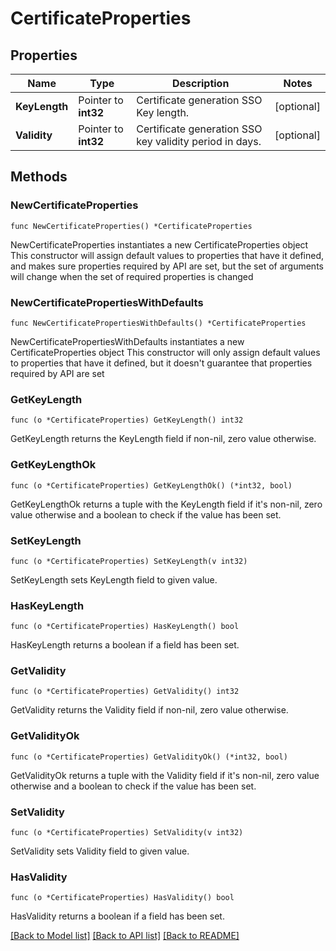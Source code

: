 # CertificateProperties

## Properties

Name | Type | Description | Notes
------------ | ------------- | ------------- | -------------
**KeyLength** | Pointer to **int32** | Certificate generation SSO Key length. | [optional] 
**Validity** | Pointer to **int32** | Certificate generation SSO key validity period in days. | [optional] 

## Methods

### NewCertificateProperties

`func NewCertificateProperties() *CertificateProperties`

NewCertificateProperties instantiates a new CertificateProperties object
This constructor will assign default values to properties that have it defined,
and makes sure properties required by API are set, but the set of arguments
will change when the set of required properties is changed

### NewCertificatePropertiesWithDefaults

`func NewCertificatePropertiesWithDefaults() *CertificateProperties`

NewCertificatePropertiesWithDefaults instantiates a new CertificateProperties object
This constructor will only assign default values to properties that have it defined,
but it doesn't guarantee that properties required by API are set

### GetKeyLength

`func (o *CertificateProperties) GetKeyLength() int32`

GetKeyLength returns the KeyLength field if non-nil, zero value otherwise.

### GetKeyLengthOk

`func (o *CertificateProperties) GetKeyLengthOk() (*int32, bool)`

GetKeyLengthOk returns a tuple with the KeyLength field if it's non-nil, zero value otherwise
and a boolean to check if the value has been set.

### SetKeyLength

`func (o *CertificateProperties) SetKeyLength(v int32)`

SetKeyLength sets KeyLength field to given value.

### HasKeyLength

`func (o *CertificateProperties) HasKeyLength() bool`

HasKeyLength returns a boolean if a field has been set.

### GetValidity

`func (o *CertificateProperties) GetValidity() int32`

GetValidity returns the Validity field if non-nil, zero value otherwise.

### GetValidityOk

`func (o *CertificateProperties) GetValidityOk() (*int32, bool)`

GetValidityOk returns a tuple with the Validity field if it's non-nil, zero value otherwise
and a boolean to check if the value has been set.

### SetValidity

`func (o *CertificateProperties) SetValidity(v int32)`

SetValidity sets Validity field to given value.

### HasValidity

`func (o *CertificateProperties) HasValidity() bool`

HasValidity returns a boolean if a field has been set.


[[Back to Model list]](../README.md#documentation-for-models) [[Back to API list]](../README.md#documentation-for-api-endpoints) [[Back to README]](../README.md)


